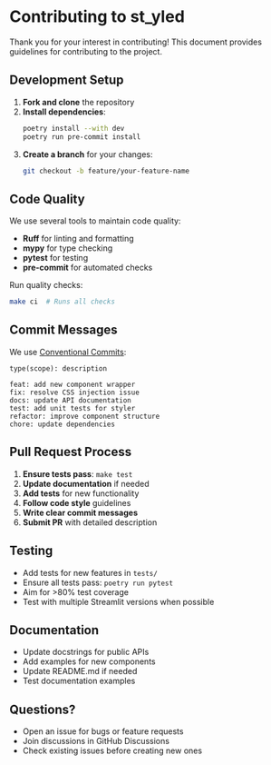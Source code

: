 # Contributing to st_yled

Thank you for your interest in contributing! This document provides guidelines for contributing to the project.

## Development Setup

1. **Fork and clone** the repository
2. **Install dependencies**:
   ```bash
   poetry install --with dev
   poetry run pre-commit install
   ```
3. **Create a branch** for your changes:
   ```bash
   git checkout -b feature/your-feature-name
   ```

## Code Quality

We use several tools to maintain code quality:

- **Ruff** for linting and formatting
- **mypy** for type checking
- **pytest** for testing
- **pre-commit** for automated checks

Run quality checks:
```bash
make ci  # Runs all checks
```

## Commit Messages

We use [Conventional Commits](https://www.conventionalcommits.org/):

```
type(scope): description

feat: add new component wrapper
fix: resolve CSS injection issue
docs: update API documentation
test: add unit tests for styler
refactor: improve component structure
chore: update dependencies
```

## Pull Request Process

1. **Ensure tests pass**: `make test`
2. **Update documentation** if needed
3. **Add tests** for new functionality
4. **Follow code style** guidelines
5. **Write clear commit messages**
6. **Submit PR** with detailed description

## Testing

- Add tests for new features in `tests/`
- Ensure all tests pass: `poetry run pytest`
- Aim for >80% test coverage
- Test with multiple Streamlit versions when possible

## Documentation

- Update docstrings for public APIs
- Add examples for new components
- Update README.md if needed
- Test documentation examples

## Questions?

- Open an issue for bugs or feature requests
- Join discussions in GitHub Discussions
- Check existing issues before creating new ones
